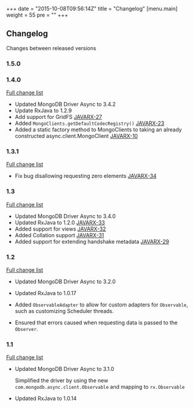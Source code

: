 +++
date = "2015-10-08T09:56:14Z"
title = "Changelog"
[menu.main]
  weight = 55
  pre = "<i class='fa fa-cog'></i>"
+++

## Changelog

Changes between released versions


### 1.5.0

### 1.4.0

[Full change list](https://jira.mongodb.org/issues/?jql=project%20%3D%20JAVARX%20AND%20fixVersion%20%3D%201.4)

  * Updated MongoDB Driver Async to 3.4.2
  * Update RxJava to 1.2.9
  * Add support for GridFS [JAVARX-27](https://jira.mongodb.org/browse/JAVARX-27)
  * Added `MongoClients.getDefaultCodecRegistry()` [JAVARX-23](https://jira.mongodb.org/browse/JAVARX-23)
  * Added a static factory method to MongoClients to taking an already constructed async.client.MongoClient [JAVARX-10](https://jira.mongodb.org/browse/JAVARX-10)

### 1.3.1

[Full change list](https://jira.mongodb.org/issues/?jql=project%20%3D%20JAVARX%20AND%20fixVersion%20%3D%201.3.1)

  * Fix bug disallowing requesting zero elements [JAVARX-34](https://jira.mongodb.org/browse/JAVARX-34)

### 1.3

[Full change list](https://jira.mongodb.org/issues/?jql=project%20%3D%20JAVARX%20AND%20fixVersion%20%3D%201.3)

  * Updated MongoDB Driver Async to 3.4.0
  * Updated RxJava to 1.2.0 [JAVARX-33](https://jira.mongodb.org/browse/JAVARX-33)
  * Added support for views [JAVARX-32](https://jira.mongodb.org/browse/JAVARX-32)
  * Added Collation support [JAVARX-31](https://jira.mongodb.org/browse/JAVARX-31)
  * Added support for extending handshake metadata [JAVARX-29](https://jira.mongodb.org/browse/JAVARX-29)

### 1.2 

[Full change list](https://jira.mongodb.org/issues/?jql=project%20%3D%20JAVARX%20AND%20fixVersion%20%3D%201.2)

  * Updated MongoDB Driver Async to 3.2.0
    
  * Updated RxJava to 1.0.17
  
  * Added `ObservableAdapter` to allow for custom adapters for `Observable`, such as customizing Scheduler threads.
  
  * Ensured that errors caused when requesting data is passed to the `Observer`.

### 1.1 

[Full change list](https://jira.mongodb.org/issues/?jql=project%20%3D%20JAVARX%20AND%20fixVersion%20%3D%201.1)

  * Updated MongoDB Driver Async to 3.1.0
  
    Simplified the driver by using the new `com.mongodb.async.client.Observable` and mapping to `rx.Observable`
    
  * Updated RxJava to 1.0.14

